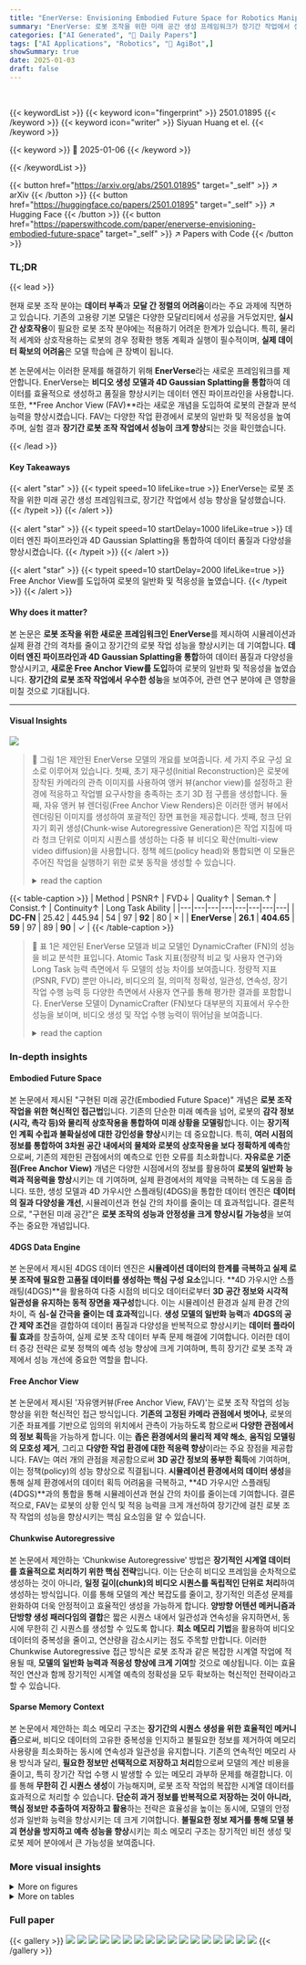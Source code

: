 ```yaml
---
title: "EnerVerse: Envisioning Embodied Future Space for Robotics Manipulation"
summary: "EnerVerse: 로봇 조작을 위한 미래 공간 생성 프레임워크가 장기간 작업에서 성능 향상을 달성했습니다."
categories: ["AI Generated", "🤗 Daily Papers"]
tags: ["AI Applications", "Robotics", "🏢 AgiBot",]
showSummary: true
date: 2025-01-03
draft: false
---
```


<br>

{{< keywordList >}}
{{< keyword icon="fingerprint" >}} 2501.01895 {{< /keyword >}}
{{< keyword icon="writer" >}} Siyuan Huang et el. {{< /keyword >}}
 
{{< keyword >}} 🤗 2025-01-06 {{< /keyword >}}
 
{{< /keywordList >}}

{{< button href="https://arxiv.org/abs/2501.01895" target="_self" >}}
↗ arXiv
{{< /button >}}
{{< button href="https://huggingface.co/papers/2501.01895" target="_self" >}}
↗ Hugging Face
{{< /button >}}
{{< button href="https://paperswithcode.com/paper/enerverse-envisioning-embodied-future-space" target="_self" >}}
↗ Papers with Code
{{< /button >}}




### TL;DR


{{< lead >}}

현재 로봇 조작 분야는 **데이터 부족**과 **모달 간 정렬의 어려움**이라는 주요 과제에 직면하고 있습니다. 기존의 고용량 기본 모델은 다양한 모달리티에서 성공을 거두었지만, **실시간 상호작용**이 필요한 로봇 조작 분야에는 적용하기 어려운 한계가 있습니다. 특히, 물리적 세계와 상호작용하는 로봇의 경우 정확한 행동 계획과 실행이 필수적이며, **실제 데이터 확보의 어려움**은 모델 학습에 큰 장벽이 됩니다.

본 논문에서는 이러한 문제를 해결하기 위해 **EnerVerse**라는 새로운 프레임워크를 제안합니다. EnerVerse는 **비디오 생성 모델과 4D Gaussian Splatting을 통합**하여 데이터를 효율적으로 생성하고 품질을 향상시키는 데이터 엔진 파이프라인을 사용합니다. 또한, **Free Anchor View (FAV)**라는 새로운 개념을 도입하여 로봇의 관찰과 분석 능력을 향상시켰습니다. FAV는 다양한 작업 환경에서 로봇의 일반화 및 적응성을 높여주며, 실험 결과 **장기간 로봇 조작 작업에서 성능이 크게 향상**되는 것을 확인했습니다.

{{< /lead >}}


#### Key Takeaways

{{< alert "star" >}}
{{< typeit speed=10 lifeLike=true >}} EnerVerse는 로봇 조작을 위한 미래 공간 생성 프레임워크로, 장기간 작업에서 성능 향상을 달성했습니다. {{< /typeit >}}
{{< /alert >}}

{{< alert "star" >}}
{{< typeit speed=10 startDelay=1000 lifeLike=true >}} 데이터 엔진 파이프라인과 4D Gaussian Splatting을 통합하여 데이터 품질과 다양성을 향상시켰습니다. {{< /typeit >}}
{{< /alert >}}

{{< alert "star" >}}
{{< typeit speed=10 startDelay=2000 lifeLike=true >}} Free Anchor View를 도입하여 로봇의 일반화 및 적응성을 높였습니다. {{< /typeit >}}
{{< /alert >}}

#### Why does it matter?
본 논문은 **로봇 조작을 위한 새로운 프레임워크인 EnerVerse**를 제시하여 시뮬레이션과 실제 환경 간의 격차를 줄이고 장기간의 로봇 작업 성능을 향상시키는 데 기여합니다. **데이터 엔진 파이프라인과 4D Gaussian Splatting을 통합**하여 데이터 품질과 다양성을 향상시키고, **새로운 Free Anchor View를 도입**하여 로봇의 일반화 및 적응성을 높였습니다. **장기간의 로봇 조작 작업에서 우수한 성능**을 보여주어, 관련 연구 분야에 큰 영향을 미칠 것으로 기대됩니다.

------
#### Visual Insights



![](https://arxiv.org/html/2501.01895/x1.png)

> 🔼 그림 1은 제안된 EnerVerse 모델의 개요를 보여줍니다. 세 가지 주요 구성 요소로 이루어져 있습니다. 첫째, 초기 재구성(Initial Reconstruction)은 로봇에 장착된 카메라의 관측 이미지를 사용하여 앵커 뷰(anchor view)를 설정하고 환경에 적응하고 작업별 요구사항을 충족하는 초기 3D 점 구름을 생성합니다. 둘째, 자유 앵커 뷰 렌더링(Free Anchor View Renders)은 이러한 앵커 뷰에서 렌더링된 이미지를 생성하여 포괄적인 장면 표현을 제공합니다. 셋째, 청크 단위 자기 회귀 생성(Chunk-wise Autoregressive Generation)은 작업 지침에 따라 청크 단위로 이미지 시퀀스를 생성하는 다중 뷰 비디오 확산(multi-view video diffusion)을 사용합니다. 정책 헤드(policy head)와 통합되면 이 모듈은 주어진 작업을 실행하기 위한 로봇 동작을 생성할 수 있습니다.
> <details>
> <summary>read the caption</summary>
> Figure 1: The overview of our proposed EnerVerse model, consisting of three key components. First, Initial Reconstruction uses observation images from cameras mounted on the robot to build an initial 3D point cloud, with anchor views set to adapt to the environment and meet task-specific requirements. Second, Free Anchor View Renders generates rendered images from these anchor perspectives to provide comprehensive scene representations. Finally, Chunk-wise Autoregressive Generation employs a multi-view video diffusion to produce image sequences in chunks based on task instructions. When integrated with a policy head, this module can generate robotic actions to execute the given task.
> </details>





{{< table-caption >}}
| Method | PSNR↑ | FVD↓ | Quality↑ | Seman.↑ | Consist.↑ | Continuity↑ | Long Task Ability | 
|---|---|---|---|---|---|---|---| 
| **DC-FN** | 25.42 | 445.94 | 54 | 97 | **92** | 80 | × | 
| **EnerVerse** | **26.1** | **404.65** | **59** | 97 | 89 | **90** | ✓ | {{< /table-caption >}}

> 🔼 표 1은 제안된 EnerVerse 모델과 비교 모델인 DynamicCrafter (FN)의 성능을 비교 분석한 표입니다.  Atomic Task 지표(정량적 비교 및 사용자 연구)와 Long Task 능력 측면에서 두 모델의 성능 차이를 보여줍니다. 정량적 지표(PSNR, FVD) 뿐만 아니라,  비디오의 질, 의미적 정확성, 일관성, 연속성, 장기 작업 수행 능력 등 다양한 측면에서 사용자 연구를 통해 평가한 결과를 포함합니다.  EnerVerse 모델이 DynamicCrafter (FN)보다 대부분의 지표에서 우수한 성능을 보이며, 비디오 생성 및 작업 수행 능력이 뛰어남을 보여줍니다.
> <details>
> <summary>read the caption</summary>
> Table 1: Performance comparison between DynamiCrafter (FN) and our proposed approach across Atomic Task metrics (Quantitative Comparison and User Study) and Long Task ability. The proposed method outperforms DynamiCrafter (FN) in most metrics, demonstrating its effectiveness in video generation and task performance.
> </details>





### In-depth insights


#### Embodied Future Space
본 논문에서 제시된 "구현된 미래 공간(Embodied Future Space)" 개념은 **로봇 조작 작업을 위한 혁신적인 접근법**입니다.  기존의 단순한 미래 예측을 넘어, 로봇의 **감각 정보(시각, 촉각 등)와 물리적 상호작용을 통합하여 미래 상황을 모델링**합니다. 이는 **장기적인 계획 수립과 불확실성에 대한 강인성을 향상**시키는 데 중요합니다.  특히, **여러 시점의 정보를 통합하여 3차원 공간 내에서의 물체와 로봇의 상호작용을 보다 정확하게 예측**함으로써, 기존의 제한된 관점에서의 예측으로 인한 오류를 최소화합니다.  **자유로운 기준점(Free Anchor View)** 개념은 다양한 시점에서의 정보를 활용하여 **로봇의 일반화 능력과 적응력을 향상**시키는 데 기여하며, 실제 환경에서의 제약을 극복하는 데 도움을 줍니다. 또한, 생성 모델과 4D 가우시안 스플래팅(4DGS)을 통합한 데이터 엔진은 **데이터의 질과 다양성을 개선**, 시뮬레이션과 현실 간의 차이를 줄이는 데 효과적입니다.  결론적으로, "구현된 미래 공간"은 **로봇 조작의 성능과 안정성을 크게 향상시킬 가능성**을 보여주는 중요한 개념입니다.

#### 4DGS Data Engine
본 논문에서 제시된 4DGS 데이터 엔진은 **시뮬레이션 데이터의 한계를 극복하고 실제 로봇 조작에 필요한 고품질 데이터를 생성하는 핵심 구성 요소**입니다.  **4D 가우시안 스플래팅(4DGS)**을 활용하여 다중 시점의 비디오 데이터로부터 **3D 공간 정보와 시각적 일관성을 유지하는 동적 장면을 재구성**합니다.  이는 시뮬레이션 환경과 실제 환경 간의 차이, 즉 **심-실 간극을 줄이는 데 효과적**입니다.  **생성 모델의 일반화 능력**과 **4DGS의 공간 제약 조건**을 결합하여 데이터 품질과 다양성을 반복적으로 향상시키는 **데이터 플라이휠 효과**를 창출하여, 실제 로봇 조작 데이터 부족 문제 해결에 기여합니다.  이러한 데이터 증강 전략은 로봇 정책의 예측 성능 향상에 크게 기여하며, 특히 장기간 로봇 조작 과제에서 성능 개선에 중요한 역할을 합니다.

#### Free Anchor View
본 논문에서 제시된 '자유앵커뷰(Free Anchor View, FAV)'는 로봇 조작 작업의 성능 향상을 위한 혁신적인 접근 방식입니다. **기존의 고정된 카메라 관점에서 벗어나**, 로봇의 기준 좌표계를 기반으로 임의의 위치에서 관측이 가능하도록 함으로써 **다양한 관점에서의 정보 획득**을 가능하게 합니다. 이는 **좁은 환경에서의 물리적 제약 해소**, **움직임 모델링의 모호성 제거**, 그리고 **다양한 작업 환경에 대한 적응력 향상**이라는 주요 장점을 제공합니다. FAV는 여러 개의 관점을 제공함으로써 **3D 공간 정보의 풍부한 획득**에 기여하며, 이는 정책(policy)의 성능 향상으로 직결됩니다.  **시뮬레이션 환경에서의 데이터 생성**을 통해 실제 환경에서의 데이터 획득 어려움을 극복하고, **4D 가우시안 스플래팅(4DGS)**과의 통합을 통해 시뮬레이션과 현실 간의 차이를 줄이는데 기여합니다.  결론적으로, FAV는 로봇의 상황 인식 및 적응 능력을 크게 개선하여 장기간에 걸친 로봇 조작 작업의 성능을 향상시키는 핵심 요소임을 알 수 있습니다.

#### Chunkwise Autoregressive
본 논문에서 제안하는 ‘Chunkwise Autoregressive’ 방법은 **장기적인 시계열 데이터를 효율적으로 처리하기 위한 핵심 전략**입니다.  이는 단순히 비디오 프레임을 순차적으로 생성하는 것이 아니라, **일정 길이(chunk)의 비디오 시퀀스를 독립적인 단위로 처리**하여 생성하는 방식입니다. 이를 통해 모델의 계산 복잡도를 줄이고, 장기적인 의존성 문제를 완화하여 더욱 안정적이고 효율적인 생성을 가능하게 합니다. **양방향 어텐션 메커니즘과 단방향 생성 패러다임의 결합**은 짧은 시퀀스 내에서 일관성과 연속성을 유지하면서, 동시에 무한히 긴 시퀀스를 생성할 수 있도록 합니다.  **희소 메모리 기법**을 활용하여 비디오 데이터의 중복성을 줄이고, 연산량을 감소시키는 점도 주목할 만합니다. 이러한 Chunkwise Autoregressive 접근 방식은 로봇 조작과 같은 복잡한 시계열 작업에 적용될 때, **모델의 일반화 능력과 적응성 향상에 크게 기여**할 것으로 예상됩니다.  이는 효율적인 연산과 함께 장기적인 시계열 예측의 정확성을 모두 확보하는 혁신적인 전략이라고 할 수 있습니다.

#### Sparse Memory Context
본 논문에서 제안하는 희소 메모리 구조는 **장기간의 시퀀스 생성을 위한 효율적인 메커니즘**으로써, 비디오 데이터의 고유한 중복성을 인지하고 불필요한 정보를 제거하여 메모리 사용량을 최소화하는 동시에 연속성과 일관성을 유지합니다. 기존의 연속적인 메모리 사용 방식과 달리, **필요한 정보만 선택적으로 저장하고 처리**함으로써 모델의 계산 비용을 줄이고, 특히 장기간 작업 수행 시 발생할 수 있는 메모리 과부하 문제를 해결합니다. 이를 통해 **무한히 긴 시퀀스 생성**이 가능해지며, 로봇 조작 작업의 복잡한 시계열 데이터를 효과적으로 처리할 수 있습니다.  **단순히 과거 정보를 반복적으로 저장하는 것이 아니라, 핵심 정보만 추출하여 저장하고 활용**하는 전략은 효율성을 높이는 동시에, 모델의 안정성과 일반화 능력을 향상시키는 데 크게 기여합니다.  **불필요한 정보 제거를 통해 모델 붕괴 현상을 방지하고 예측 성능을 향상**시키는 희소 메모리 구조는 장기적인 비전 생성 및 로봇 제어 분야에서 큰 가능성을 보여줍니다.


### More visual insights

<details>
<summary>More on figures
</summary>


![](https://arxiv.org/html/2501.01895/x2.png)

> 🔼 그림 2는 제안된 차례대로 확산 모델의 구조를 보여줍니다. (a)에서는 카메라 i에서 캡처한 관측 프레임 시퀀스와 해당 광선 방향 맵을 관측 사전 정보로 사용합니다. 이러한 카메라 관측을 활용하여 깊이 래핑 및 렌더링을 통해 초기 3D 재구성을 얻은 다음, 여러 개의 자유 앵커 뷰(FAV)를 설정합니다. 카메라 관측 프레임 외에도 FAV의 렌더링 프레임을 후속 청크 확산 모델의 컨텍스트 사전 정보로 사용합니다. 앵커 뷰 i+1 시퀀스를 합성하기 위해 해당 광선 방향 맵을 비디오 잠재 변수와 연결합니다. 카메라가 정지해 있을 때만 카메라의 관측 이미지를 선택적으로 사용하고, 모든 센서가 움직이는 경우 렌더링된 이미지만 컨텍스트 사전 정보로 사용할 수 있습니다. (b)는 청크 단위 자기 회귀 훈련 과정을 보여줍니다. 연속 시퀀스에서 무작위로 선택한 깨끗한 프레임을 노이즈 프레임과 연결하여 잡음 제거된 잠재 변수를 예측합니다. 추론 단계에서 잡음 제거된 프레임이 생성되면 다음 추론 단계를 위한 새로운 깨끗한 프레임으로 사용됩니다. 이러한 반복적인 과정은 미리 정의된 EOS(End-Of-Sequence) 프레임이 발생할 때까지 계속됩니다. 자기 회귀 생성 과정을 간소화하기 위해 (b)에서는 하나의 뷰만 시각화하지만, 모델은 다중 뷰 생성을 완벽하게 지원합니다.
> <details>
> <summary>read the caption</summary>
> Figure 2: The architecture of our proposed next-chunk diffusion model. As shown in Figure (a), a sequence of observational frames, captured by camera i𝑖iitalic_i and accompanied by the corresponding ray direction map, is utilized as observation priors. Leveraging these camera observations, an initial 3D reconstruction is obtained through depth wrapping and rendering Lassner and Zollhofer (2021), then several Free Anchor Views are established accordingly. In addition to camera observational frames, a render frame from the FAV is also employed as context priors for the subsequent chunk diffusion models. To synthesize the anchor view i+1𝑖1i+1italic_i + 1 sequence, the respective ray direction map is concatenated with the video latent. Notably, the observational image from the camera is optional and used only when the camera is static. If all sensors are in motion, the rendered image alone can serve as the context prior. In the context of the chunk-wise autoregressive training process, as depicted in Figure (b), clean frames selected at random from consecutive sequences are concatenated with noisy frames to forecast denoised latents. During the inference phase, once denoised frames are produced, they are utilized as the new set of clean frames for the following inference step. This iterative process persists until the predefined End-Of-Sequence (EOS) frame is encountered. Notably, we visualize only one view in Figure (b) to simplify the demonstration of the autoregressive generation process, but multi-view generation is fully supported by the model.
> </details>



![](https://arxiv.org/html/2501.01895/x3.png)

> 🔼 그림 3은 EnerVerse의 데이터 엔진으로서의 파이프라인을 보여줍니다. 여러 대의 카메라에서 캡처한 관측 이미지와 앵커 뷰에서 렌더링된 이미지가 다중 뷰 비디오 생성기를 통해 처리되어 잡음이 제거된 다중 뷰 비디오를 생성합니다. 이러한 비디오는 해당하는 카메라 포즈와 함께 4D 가우시안 스플래팅(4D GS)에 사용되어 4D 장면 재구성을 수행합니다. 재구성된 콘텐츠는 앵커 뷰에서 렌더링되어 고정밀 이미지를 생성하며, 이 이미지는 모션 일관성과 재구성 품질을 향상시키기 위해 반복적으로 파이프라인에 다시 입력됩니다. 이러한 반복 루프는 기하학적 일관성과 생성적 개선을 결합하여 로봇 조작과 같은 작업에 대해 고품질 출력을 제공합니다.
> <details>
> <summary>read the caption</summary>
> Figure 3: The pipeline for EnerVerse as a data engine. Observation images captured from multiple cameras, along with rendered images from anchor views, are processed by the multi-view video generator to produce denoised multi-view videos. These videos, paired with their corresponding camera poses, are utilized in 4D Gaussian Splatting (4D GS) for 4D scene reconstruction. The reconstructed content is rendered from anchor views to generate high-precision images, which are iteratively fed back into the pipeline to enhance motion consistency and reconstruction quality. This iterative loop combines geometric consistency with generative refinement, delivering high-fidelity outputs for tasks such as robotic manipulation.
> </details>



![](https://arxiv.org/html/2501.01895/x4.png)

> 🔼 그림 4는 LIBERO 벤치마크에서 자유 앵커 뷰(FAV) 생성을 보여줍니다. 앵커 뷰 1은 장착된 카메라로 캡처한 관찰 이미지를 나타냅니다. 앵커 뷰 2와 앵커 뷰 3은 깊이 래핑을 사용하여 앵커 뷰 1에서 재구성된 점 구름으로부터 렌더링하여 생성됩니다. 이 그림은 로봇이 다양한 각도에서 장면을 관찰할 수 있도록 여러 관점을 제공하는 FAV의 개념을 보여줍니다.  깊이 래핑을 통해 하나의 카메라 관찰만으로도 다양한 앵커 뷰를 생성할 수 있음을 시각적으로 보여줍니다.
> <details>
> <summary>read the caption</summary>
> Figure 4: Visualization of FAVs generation on the LIBERO benchmark. Anchor View 1 represents the observation image captured by a mounted camera. Anchor View 2 and Anchor View 3 are generated by rendering from a point cloud reconstructed from Anchor View 1 using depth wrapping.
> </details>



![](https://arxiv.org/html/2501.01895/x5.png)

> 🔼 그림 5는 RT-1 데이터셋에서 EnerVerse와 DynamiCrafter(FN)의 단일 뷰 비디오 생성에 대한 정성적 비교를 보여줍니다. EnerVerse는 42번째 프레임에서 EOS(End of Sequence) 프레임을 예측하므로, 생성된 시퀀스에서 8번째, 16번째, 24번째, 41번째 프레임을 시각화하여 비교합니다. DynamiCrafter(FN)에 의해 생성된 시퀀스는 장기 작업의 논리를 유지하지 못하고 시퀀스가 길어짐에 따라 많은 환각을 생성하는 반면, EnerVerse에 의해 생성된 시퀀스는 논리적으로 일관되고 지속적으로 작업의 전체 미래 공간을 생성하며 EOS 프레임을 정확하게 예측합니다.
> <details>
> <summary>read the caption</summary>
> Figure 5: Qualitative comparison for single view video generation between EnerVerse and DynamiCrafter(FN) on RT-1 dataset. Since EnerVerse predict EOS frame at 42th frame for this task, we visualize 8th, 16th, 24th and 41th frame sampled from both generated sequence. The sequences generated by DynamiCrafter(FN) did not maintain the logic of the long-range task, producing many hallucinations as the sequence grew. In contrast, the sequence generated by EnerVerse was logically coherent, continuously and completely generating the future space of the entire task, and accurately predicting the EOS (End of Sequence) frame.
> </details>



![](https://arxiv.org/html/2501.01895/x6.png)

> 🔼 그림 6은 제시된 EnerVerse 모델이 여러 각도에서 생성한 비디오 프레임을 보여줍니다. 왼쪽은 LIBERO 벤치마크 데이터셋을 사용한 시뮬레이션 결과이고, 오른쪽은 AgiBot World AgiBot (2024) 데이터셋으로부터 수집된 실제 로봇 조작 데이터를 사용한 결과입니다. 하나의 뷰는 고정된 RGB 센서와 중복되고, 다른 뷰들은 수동으로 설정됩니다. 시각화된 프레임들은 생성된 시퀀스에서 균일하게 샘플링됩니다. 다양한 뷰에서 객체의 일관성을 강조하기 위해 빨간색 사각형으로 강조 표시했습니다.  이는 EnerVerse 모델의 다중 관점 비디오 생성 능력과 실제 로봇 조작 환경에 대한 적응력을 보여주는 정성적 결과입니다.
> <details>
> <summary>read the caption</summary>
> Figure 6: Qualitative results for multi anchor view generation on LIBERO benchmark (left) and real-world manipulation data (right), collected from AgiBot World AgiBot (2024). One view is overlapped with a fixed RGB sensor and other views are manully set. Visualized Frames are uniformly sampled from generated sequence. We emphasize the consistency of objects across views by highlighting them with a red rectangle.
> </details>



![](https://arxiv.org/html/2501.01895/x7.png)

> 🔼 그림 7은 비디오 생성에서 맥락 메모리 메커니즘의 제거 실험 결과를 보여줍니다.  연속적인 맥락을 사용하여 생성 모델에 과거 정보를 제공하면 (첫 번째 줄), 예상치 못한 모델 붕괴가 발생하는 경우가 많습니다. 반면에,  희소 메모리를 사용하는 모델은 (두 번째 줄) 강력한 성능을 보이며 컴퓨팅 자원을 절약합니다.  첫 번째 줄은 연속된 프레임들을 모두 사용하는 반면, 두 번째 줄은 일부 프레임만 선택적으로 사용하여 메모리 효율을 높이고, 과도한 정보로 인한 부정확성을 줄이는 효과를 보여줍니다.
> <details>
> <summary>read the caption</summary>
> Figure 7: Ablation results for context memory mechanism in video generation. Providing history information to the generation model with consecutive context (first line) often leads to unexpected model collapse while the model with sparse memory (second line) shows robust performance and save mush computing resources.
> </details>



![](https://arxiv.org/html/2501.01895/x8.png)

> 🔼 그림 8은 모델의 여러 어텐션 헤드와 레이어에서의 어텐션 맵을 보여줍니다. Y축은 8단계에 걸친 예측된 액션 공간(쿼리)을 나타내고, X축은 키-값 공간을 나타냅니다. KV 공간의 처음 4열은 스파스 메모리 공간의 정보에 해당하고, 나머지 8열은 예측된 미래 공간에 해당합니다. 이 맵들은 모델이 액션을 예측할 때 스파스 메모리 조건(왼쪽)과 미래 공간 조건(오른쪽)에 어떻게 주의를 기울이는지 보여줍니다. 밝은 노란색은 더 높은 어텐션 점수를, 어두운 빨간색은 더 낮은 어텐션 점수를 나타냅니다.  각 열은 특정 시점의 정보를 나타내며, 모델이 시간이 지남에 따라 어떻게 주의를 집중하는지 보여줍니다.
> <details>
> <summary>read the caption</summary>
> Figure 8: Attention maps from different attention heads and layers of the model. The y-axis represents the predicted action space (the Query), spanning 8 steps, while the x-axis represents the Key-Value space. The first 4 columns in the KV space correspond to information from the Sparse Memory space, while the last 8 columns correspond to the predicted future space. These maps highlight how the model attends to sparse memory conditions (left) and future space conditions (right) when predicting actions. The bright yellow indicates a higher attention score while dark red indicates a lower one.
> </details>



</details>




<details>
<summary>More on tables
</summary>


{{< table-caption >}}
| Model | Visual Input | Spatial | Object | Goal | Long | Avg. |
|---|---|---|---|---|---|---|
| **Diffusion Policy** | One Third View | 78.3 | 92.5 | 68.3 | 50.5 | 72.4 |
| **Octo** | One Third View | 78.9 | 85.7 | **84.6** | 51.1 | 75.1 |
| **OpenVLA** | One Third View | 84.7 | 88.4 | 79.2 | 53.7 | 76.5 |
| **MDT** | One Third & One Wrist View | 78.5 | 87.5 | 73.5 | 64.8 | 76.1 |
| **MAIL** | One Third & One Wrist View | 74.3 | 90.1 | 81.8 | 78.6 | 83.5 |
| **EnerVerse** | One FAV | **92.1** | **93.2** | 78.1 | **73.0** | **84.1** |
| **EnerVerse** | Three FAVs | **91.2** | **97.7** | **85.0** | **80.0** | **88.5** |{{< /table-caption >}}
> 🔼 표 2는 LIBERO 벤치마크의 네 가지 작업 세트에 대한 평가 결과를 보여줍니다. 이 표는 단일 및 다중 시각 입력 설정 모두에서 제안된 EnerVerse 방법이 우수한 성능을 달성했음을 보여줍니다. EnerVerse는 단일 시각 입력에서 평균 점수 84.0을 달성하여 MAIL(83.5) 및 OpenVLA(76.5)와 같은 강력한 기준보다 우수한 성능을 보였습니다. 세 개의 시각 입력 구성은 성능을 더욱 향상시켜 88.5의 평균 점수를 달성했으며, 이는 더욱 풍부한 시각 정보가 성능 향상에 기여함을 보여줍니다. 특히 EnerVerse는 공간(92.1 및 91.2), 객체(93.2 및 97.7), 장기(73.0 및 80.0) 작업에서 뛰어난 성능을 보여주는 균형 잡힌 성능을 모든 작업에서 보여주었습니다. 이는 제안된 아키텍처의 효율성과 향상된 이해 및 작업 성능을 위한 다중 시각 입력 활용의 효과를 검증합니다.
> <details>
> <summary>read the caption</summary>
> Table 2: Evaluation results on the LIBERO benchmark across four task suites. Our method achieves superior performance in both single and multi-visual input settings.
> </details>

{{< table-caption >}}
| Setup | w/o Sparse Memory | w Sparse Memory |
|---|---|---|
| LIBERO-Long-SV | 30.8 | 73 |{{< /table-caption >}}
> 🔼 표 3은 LIBERO-Long 작업에서 희소 메모리를 사용했을 때와 사용하지 않았을 때의 성능을 비교한 표입니다.  희소 메모리는 장기간에 걸친 작업에서 모델의 성능을 유지하는 데 중요한 역할을 합니다.  이 표는 희소 메모리의 효과를 정량적으로 보여줍니다.
> <details>
> <summary>read the caption</summary>
> Table 3: Performance comparison on the LIBERO-Long task with and without Sparse Memory.
> </details>

{{< table-caption >}}
| Strategy | All-Scratch | With DC Pretrain. | One-Stage Co-Train | Two-Stage Finetune |
|---|---|---|---|---|
| LIBERO-Spatial | Failed | 79 | 86.3 | 92.1 |{{< /table-caption >}}
> 🔼 표 4는 논문의 실험 부분에서 LIBERO-Spatial 작업 세트에 대해 서로 다른 훈련 전략들을 비교 분석한 결과를 보여줍니다.  여러가지 훈련 방법(전체 모델을 처음부터 훈련, 일반적인 비디오 생성기 사전 훈련된 가중치로 초기화 후 훈련, 비디오 생성 손실과 로봇 정책 행동 손실을 동시에 최적화하며 훈련, 사전 훈련된 비디오 생성기를 사용 후 로봇 정책 손실만 최적화하며 미세 조정하는 방식)을 적용하여 로봇 작업 성공률을 측정했습니다. 이 표는 다양한 훈련 전략의 효과를 비교하여 최적의 훈련 방법을 제시하는 데 도움을 줍니다.
> <details>
> <summary>read the caption</summary>
> Table 4: Performance comparison of different training strategies on the LIBERO-Spatial task suite. The metrics are the task success rates.
> </details>

</details>




### Full paper

{{< gallery >}}
<img src="paper_images/1.png" class="grid-w50 md:grid-w33 xl:grid-w25" />
<img src="paper_images/2.png" class="grid-w50 md:grid-w33 xl:grid-w25" />
<img src="paper_images/3.png" class="grid-w50 md:grid-w33 xl:grid-w25" />
<img src="paper_images/4.png" class="grid-w50 md:grid-w33 xl:grid-w25" />
<img src="paper_images/5.png" class="grid-w50 md:grid-w33 xl:grid-w25" />
<img src="paper_images/6.png" class="grid-w50 md:grid-w33 xl:grid-w25" />
<img src="paper_images/7.png" class="grid-w50 md:grid-w33 xl:grid-w25" />
<img src="paper_images/8.png" class="grid-w50 md:grid-w33 xl:grid-w25" />
<img src="paper_images/9.png" class="grid-w50 md:grid-w33 xl:grid-w25" />
<img src="paper_images/10.png" class="grid-w50 md:grid-w33 xl:grid-w25" />
<img src="paper_images/11.png" class="grid-w50 md:grid-w33 xl:grid-w25" />
<img src="paper_images/12.png" class="grid-w50 md:grid-w33 xl:grid-w25" />
<img src="paper_images/13.png" class="grid-w50 md:grid-w33 xl:grid-w25" />
<img src="paper_images/14.png" class="grid-w50 md:grid-w33 xl:grid-w25" />
<img src="paper_images/15.png" class="grid-w50 md:grid-w33 xl:grid-w25" />
<img src="paper_images/16.png" class="grid-w50 md:grid-w33 xl:grid-w25" />
<img src="paper_images/17.png" class="grid-w50 md:grid-w33 xl:grid-w25" />
{{< /gallery >}}